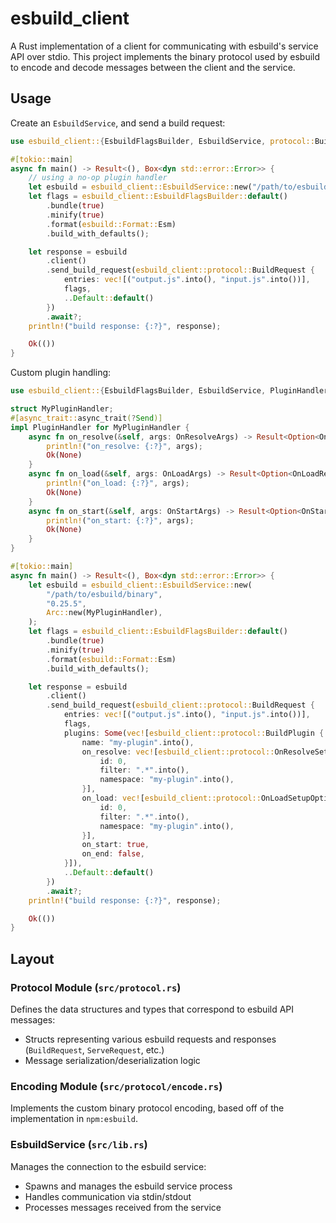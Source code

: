 # esbuild_client

A Rust implementation of a client for communicating with esbuild's service API
over stdio. This project implements the binary protocol used by esbuild to
encode and decode messages between the client and the service.

## Usage

Create an `EsbuildService`, and send a build request:

```rust
use esbuild_client::{EsbuildFlagsBuilder, EsbuildService, protocol::BuildRequest};

#[tokio::main]
async fn main() -> Result<(), Box<dyn std::error::Error>> {
    // using a no-op plugin handler
    let esbuild = esbuild_client::EsbuildService::new("/path/to/esbuild/binary", "0.25.5", None);
    let flags = esbuild_client::EsbuildFlagsBuilder::default()
        .bundle(true)
        .minify(true)
        .format(esbuild::Format::Esm)
        .build_with_defaults();

    let response = esbuild
        .client()
        .send_build_request(esbuild_client::protocol::BuildRequest {
            entries: vec![("output.js".into(), "input.js".into())],
            flags,
            ..Default::default()
        })
        .await?;
    println!("build response: {:?}", response);

    Ok(())
}
```

Custom plugin handling:

```rust
use esbuild_client::{EsbuildFlagsBuilder, EsbuildService, PluginHandler, protocol::BuildRequest};

struct MyPluginHandler;
#[async_trait::async_trait(?Send)]
impl PluginHandler for MyPluginHandler {
    async fn on_resolve(&self, args: OnResolveArgs) -> Result<Option<OnResolveResult>, AnyError> {
        println!("on_resolve: {:?}", args);
        Ok(None)
    }
    async fn on_load(&self, args: OnLoadArgs) -> Result<Option<OnLoadResult>, AnyError> {
        println!("on_load: {:?}", args);
        Ok(None)
    }
    async fn on_start(&self, args: OnStartArgs) -> Result<Option<OnStartResult>, AnyError> {
        println!("on_start: {:?}", args);
        Ok(None)
    }
}

#[tokio::main]
async fn main() -> Result<(), Box<dyn std::error::Error>> {
    let esbuild = esbuild_client::EsbuildService::new(
        "/path/to/esbuild/binary",
        "0.25.5",
        Arc::new(MyPluginHandler),
    );
    let flags = esbuild_client::EsbuildFlagsBuilder::default()
        .bundle(true)
        .minify(true)
        .format(esbuild::Format::Esm)
        .build_with_defaults();

    let response = esbuild
        .client()
        .send_build_request(esbuild_client::protocol::BuildRequest {
            entries: vec![("output.js".into(), "input.js".into())],
            flags,
            plugins: Some(vec![esbuild_client::protocol::BuildPlugin {
                name: "my-plugin".into(),
                on_resolve: vec![esbuild_client::protocol::OnResolveSetupOptions {
                    id: 0,
                    filter: ".*".into(),
                    namespace: "my-plugin".into(),
                }],
                on_load: vec![esbuild_client::protocol::OnLoadSetupOptions {
                    id: 0,
                    filter: ".*".into(),
                    namespace: "my-plugin".into(),
                }],
                on_start: true,
                on_end: false,
            }]),
            ..Default::default()
        })
        .await?;
    println!("build response: {:?}", response);

    Ok(())
}

```

## Layout

### Protocol Module (`src/protocol.rs`)

Defines the data structures and types that correspond to esbuild API messages:

- Structs representing various esbuild requests and responses (`BuildRequest`,
  `ServeRequest`, etc.)
- Message serialization/deserialization logic

### Encoding Module (`src/protocol/encode.rs`)

Implements the custom binary protocol encoding, based off of the implementation
in `npm:esbuild`.

### EsbuildService (`src/lib.rs`)

Manages the connection to the esbuild service:

- Spawns and manages the esbuild service process
- Handles communication via stdin/stdout
- Processes messages received from the service
